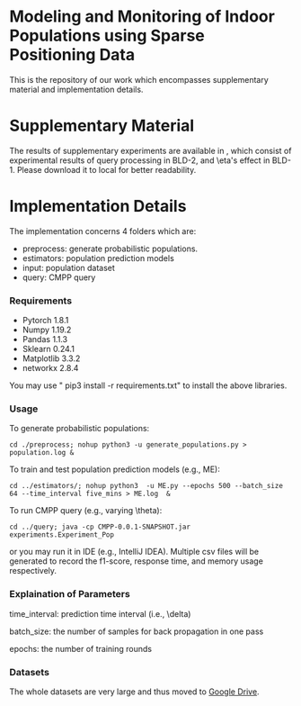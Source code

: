 
# Modeling and Monitoring of Indoor Populations using Sparse Positioning Data

This is the repository of our work which encompasses supplementary material and implementation details.
# Supplementary Material
The results of supplementary experiments are available in , which consist of experimental results of query processing in BLD-2, and \eta's effect in BLD-1. Please download it to local for better readability.

[//]: # ([Supplementary Material]&#40;https://anonymous.4open.science/r/CMPP-F823/supplementary_material.pdf&#41;)
# Implementation Details
The implementation concerns 4 folders which are: 
- preprocess: generate probabilistic populations.
- estimators: population prediction models
- input: population dataset
- query: CMPP query

### Requirements
- Pytorch 1.8.1
- Numpy 1.19.2
- Pandas 1.1.3
- Sklearn 0.24.1
- Matplotlib 3.3.2
- networkx 2.8.4

You may use " pip3 install -r requirements.txt" to install the above libraries.

### Usage
To generate probabilistic populations:
```
cd ./preprocess; nohup python3 -u generate_populations.py > population.log &
```
To train and test population prediction models (e.g., ME):
``` 
cd ../estimators/; nohup python3  -u ME.py --epochs 500 --batch_size 64 --time_interval five_mins > ME.log  &
```
To run CMPP query (e.g., varying \theta):
``` 
cd ../query; java -cp CMPP-0.0.1-SNAPSHOT.jar experiments.Experiment_Pop
```
or you may run it  in IDE (e.g., IntelliJ IDEA). Multiple csv files will be generated to record the f1-score, response time, and memory usage respectively.

### Explaination of Parameters

time_interval: prediction time interval (i.e., \delta)

batch_size: the number of samples for back propagation in one pass

epochs: the number of training rounds

### Datasets
The whole datasets are very large and thus moved to [Google Drive](https://drive.google.com/drive/folders/1QtaNA4ppB_2KawGpmaUNMU39W_x5wGea?usp=sharing). 

[//]: # (### Acknowledgements)

[//]: # (We appreciate [ASTGNN]&#40;https://github.com/guoshnBJTU/ASTGNN&#41; and [STGCN]&#40;https://github.com/FelixOpolka/STGCN-PyTorch&#41; for publishing codes for ASTGNN and STGCN models respectively. They serve as )

[//]: # (baselines after being adapted into our application scenario.)



